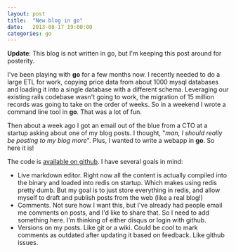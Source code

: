 ```yaml
---
layout: post
title:  "New blog in go"
date:   2013-08-17 19:00:00
categories: go
---
```


**Update**: This blog is not written in go, but I'm keeping this post around
for posterity.

I've been playing with **go** for a few months now. I recently needed to do a large
ETL for work, copying price data from about 1000 mysql databases and loading it
into a single database with a different schema. Leveraging our existing rails
codebase wasn't going to work, the migration of 15 million records was going to
take on the order of weeks. So in a weekend I wrote a command line tool in
**go**. That was a lot of fun.

Then about a week ago I got an email out of the blue from a CTO at a startup
asking about one of my blog posts. I thought, "*man, I should really be posting
to my blog more*". Plus, I wanted to write a webapp in **go**. So here it is!

The code is [available on github](https://github.com/dplummer/bloggo). I have
several goals in mind:

* Live markdown editor. Right now all the content is actually compiled into the
  binary and loaded into redis on startup. Which makes using redis pretty dumb.
  But my goal is to just store everything in redis, and allow myself to draft
  and publish posts from the web (like a real blog!)
* Comments. Not sure how I want this, but I've already had people email me
  comments on posts, and I'd like to share that. So I need to add something
  here. I'm thinking of either disqus or login with github.
* Versions on my posts. Like git or a wiki. Could be cool to mark comments as
  outdated after updating it based on feedback. Like github issues.
